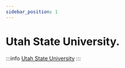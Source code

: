 ```yaml
---
sidebar_position: 1
---
```


# Utah State University. 

:::info
<a href="https://www.usu.edu/">Utah State University</a>
:::

